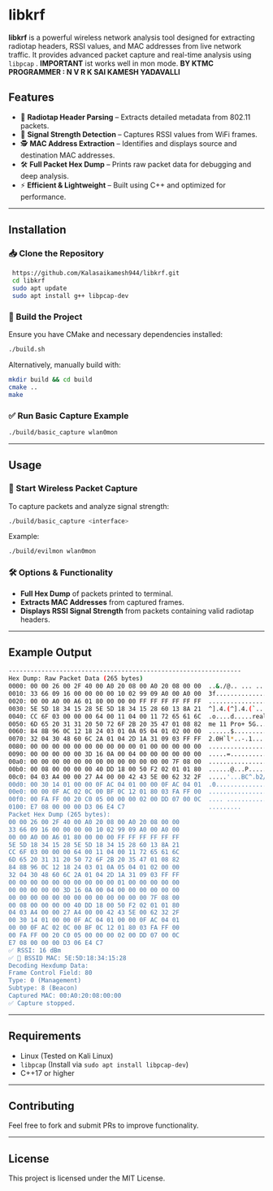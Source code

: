 # libkrf

**libkrf** is a powerful wireless network analysis tool designed for extracting radiotap headers, RSSI values, and MAC addresses from live network traffic. It provides advanced packet capture and real-time analysis using `libpcap` .
**IMPORTANT** ist works well in mon mode.
**BY KTMC** 
**PROGRAMMER : N V R K SAI KAMESH YADAVALLI**
## Features

- 📡 **Radiotap Header Parsing** – Extracts detailed metadata from 802.11 packets.
- 📶 **Signal Strength Detection** – Captures RSSI values from WiFi frames.
- 🕵️ **MAC Address Extraction** – Identifies and displays source and destination MAC addresses.
- 🛠 **Full Packet Hex Dump** – Prints raw packet data for debugging and deep analysis.
- ⚡ **Efficient & Lightweight** – Built using C++ and optimized for performance.

---

## Installation

### 📥 Clone the Repository
```sh
 https://github.com/Kalasaikamesh944/libkrf.git
 cd libkrf
 sudo apt update
 sudo apt install g++ libpcap-dev
```

### 🔧 Build the Project
Ensure you have CMake and necessary dependencies installed:

```sh
./build.sh
```

Alternatively, manually build with:
```sh
mkdir build && cd build
cmake ..
make
```

### ✅ Run Basic Capture Example
```sh
./build/basic_capture wlan0mon
```

---

## Usage

### 📡 Start Wireless Packet Capture
To capture packets and analyze signal strength:
```sh
./build/basic_capture <interface>
```
Example:
```sh
./build/evilmon wlan0mon
```

### 🛠 Options & Functionality
- **Full Hex Dump** of packets printed to terminal.
- **Extracts MAC Addresses** from captured frames.
- **Displays RSSI Signal Strength** from packets containing valid radiotap headers.

---

## Example Output
```sh
----------------------------------------------------------------
Hex Dump: Raw Packet Data (265 bytes)
0000: 00 00 26 00 2F 40 00 A0 20 08 00 A0 20 08 00 00  ..&./@.. ... ...
0010: 33 66 09 16 00 00 00 00 10 02 99 09 A0 00 A0 00  3f..............
0020: 00 00 A0 00 A6 01 80 00 00 00 FF FF FF FF FF FF  ................
0030: 5E 5D 18 34 15 28 5E 5D 18 34 15 28 60 13 8A 21  ^].4.(^].4.(`..!
0040: CC 6F 03 00 00 00 64 00 11 04 00 11 72 65 61 6C  .o....d.....real
0050: 6D 65 20 31 31 20 50 72 6F 2B 20 35 47 01 08 82  me 11 Pro+ 5G...
0060: 84 8B 96 0C 12 18 24 03 01 0A 05 04 01 02 00 00  ......$.........
0070: 32 04 30 48 60 6C 2A 01 04 2D 1A 31 09 03 FF FF  2.0H`l*..-.1....
0080: 00 00 00 00 00 00 00 00 00 00 01 00 00 00 00 00  ................
0090: 00 00 00 00 00 3D 16 0A 00 04 00 00 00 00 00 00  .....=..........
00a0: 00 00 00 00 00 00 00 00 00 00 00 00 00 7F 08 00  ................
00b0: 00 08 00 00 00 00 40 DD 18 00 50 F2 02 01 01 80  ......@...P.....
00c0: 04 03 A4 00 00 27 A4 00 00 42 43 5E 00 62 32 2F  .....'...BC^.b2/
00d0: 00 30 14 01 00 00 0F AC 04 01 00 00 0F AC 04 01  .0..............
00e0: 00 00 0F AC 02 0C 00 BF 0C 12 01 80 03 FA FF 00  ................
00f0: 00 FA FF 00 20 C0 05 00 00 00 02 00 DD 07 00 0C  .... ...........
0100: E7 08 00 00 00 D3 06 E4 C7                       .........       
Packet Hex Dump (265 bytes):
00 00 26 00 2F 40 00 A0 20 08 00 A0 20 08 00 00 
33 66 09 16 00 00 00 00 10 02 99 09 A0 00 A0 00 
00 00 A0 00 A6 01 80 00 00 00 FF FF FF FF FF FF 
5E 5D 18 34 15 28 5E 5D 18 34 15 28 60 13 8A 21 
CC 6F 03 00 00 00 64 00 11 04 00 11 72 65 61 6C 
6D 65 20 31 31 20 50 72 6F 2B 20 35 47 01 08 82 
84 8B 96 0C 12 18 24 03 01 0A 05 04 01 02 00 00 
32 04 30 48 60 6C 2A 01 04 2D 1A 31 09 03 FF FF 
00 00 00 00 00 00 00 00 00 00 01 00 00 00 00 00 
00 00 00 00 00 3D 16 0A 00 04 00 00 00 00 00 00 
00 00 00 00 00 00 00 00 00 00 00 00 00 7F 08 00 
00 08 00 00 00 00 40 DD 18 00 50 F2 02 01 01 80 
04 03 A4 00 00 27 A4 00 00 42 43 5E 00 62 32 2F 
00 30 14 01 00 00 0F AC 04 01 00 00 0F AC 04 01 
00 00 0F AC 02 0C 00 BF 0C 12 01 80 03 FA FF 00 
00 FA FF 00 20 C0 05 00 00 00 02 00 DD 07 00 0C 
E7 08 00 00 00 D3 06 E4 C7 
✅ RSSI: 16 dBm
✅ 📡 BSSID MAC: 5E:5D:18:34:15:28
Decoding Hexdump Data:
Frame Control Field: 80
Type: 0 (Management)
Subtype: 8 (Beacon)
Captured MAC: 00:A0:20:08:00:00
✅ Capture stopped.

```

---

## Requirements
- Linux (Tested on Kali Linux)
- `libpcap` (Install via `sudo apt install libpcap-dev`)
- C++17 or higher

---

## Contributing
Feel free to fork and submit PRs to improve functionality.

---

## License
This project is licensed under the MIT License.

